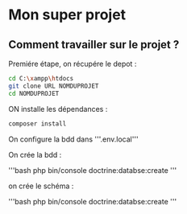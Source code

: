 # Mon super projet

## Comment travailler sur le projet ? 

Premiére étape, on récupére le depot : 

```bash
cd C:\xampp\htdocs
git clone URL NOMDUPROJET
cd NOMDUPROJET
```

ON installe les dépendances : 
```bash
composer install
```

On configure la bdd dans '''.env.local'''

On crée la bdd : 

'''bash
php bin/console doctrine:databse:create
'''

on crée le schéma : 

'''bash
php bin/console doctrine:databse:create
'''